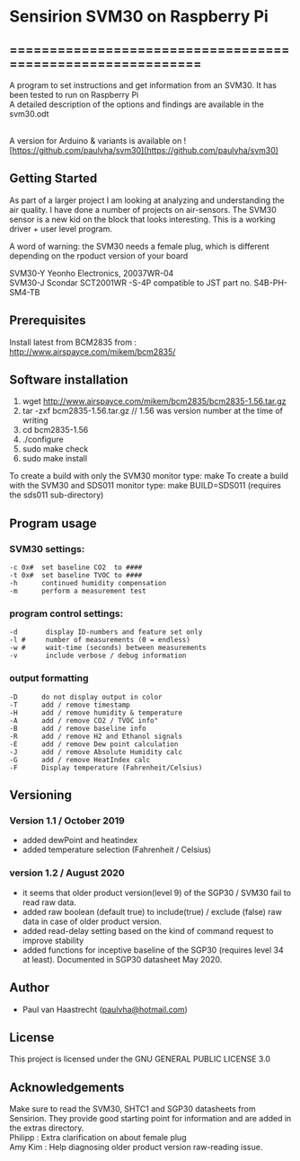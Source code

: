 # Sensirion SVM30 on Raspberry Pi

## ===========================================================

A program to set instructions and get information from an SVM30. It has been tested to run on Raspberry Pi
<br> A detailed description of the options and findings are available in the svm30.odt

<br>A version for Arduino & variants is available on ![https://github.com/paulvha/svm30](https://github.com/paulvha/svm30)

## Getting Started
As part of a larger project I am looking at analyzing and understanding the air quality.
I have done a number of projects on air-sensors. The SVM30 sensor is a new kid on the block
that looks interesting. This is a working driver + user level program.

A word of warning: the SVM30 needs a female plug, which is different depending on the rpoduct version of your board

SVM30-Y  Yeonho Electronics, 20037WR-04 <br>
SVM30-J  Scondar SCT2001WR -S-4P compatible to JST part no. S4B-PH-SM4-TB <br>

## Prerequisites
Install latest from BCM2835 from : http://www.airspayce.com/mikem/bcm2835/

## Software installation
1. wget http://www.airspayce.com/mikem/bcm2835/bcm2835-1.56.tar.gz
2. tar -zxf bcm2835-1.56.tar.gz     // 1.56 was version number at the time of writing
3. cd bcm2835-1.56
4. ./configure
5. sudo make check
6. sudo make install

To create a build with only the SVM30 monitor type:
     make
To create a build with the SVM30 and SDS011 monitor type:
     make BUILD=SDS011 (requires the sds011 sub-directory)

## Program usage
### SVM30 settings:
    -c 0x#  set baseline CO2  to ####
    -t 0x#  set baseline TVOC to ####
    -h      continued humidity compensation
    -m      perform a measurement test
###  program control settings:
    -d       display ID-numbers and feature set only
    -l #     number of measurements (0 = endless)
    -w #     wait-time (seconds) between measurements
    -v       include verbose / debug information

### output formatting
    -D      do not display output in color
    -T      add / remove timestamp
    -H      add / remove humidity & temperature
    -A      add / remove CO2 / TVOC info"
    -B      add / remove baseline info
    -R      add / remove H2 and Ethanol signals
    -E      add / remove Dew point calculation
    -J      add / remove Absolute Humidity calc
    -G      add / remove HeatIndex calc
    -F      Display temperature (Fahrenheit/Celsius)

## Versioning

### Version 1.1 / October 2019
 * added dewPoint and heatindex
 * added temperature selection (Fahrenheit / Celsius)

### version 1.2 / August 2020
 * it seems that older product version(level 9) of the SGP30 / SVM30 fail to read raw data.
 * added raw boolean (default true) to include(true) / exclude (false) raw data in case of older product version.
 * added read-delay setting based on the kind of command request to improve stability
 * added functions for inceptive baseline of the SGP30 (requires level 34 at least). Documented in SGP30 datasheet May 2020.

## Author
 * Paul van Haastrecht (paulvha@hotmail.com)

## License
This project is licensed under the GNU GENERAL PUBLIC LICENSE 3.0

## Acknowledgements
Make sure to read the SVM30, SHTC1 and SGP30 datasheets from Sensirion.
They provide good starting point for information and are added in the extras directory.<br>
Philipp : Extra clarification on about female plug
<br> Amy Kim : Help diagnosing older product version raw-reading issue.
